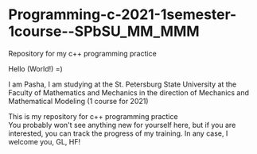 # Programming-c-2021-1semester-1course--SPbSU_MM_MMM
Repository for my c++ programming practice

Hello (World!) =) 
  
I am Pasha, I am studying at the St. Petersburg State University at the Faculty of Mathematics and Mechanics in the direction of Mechanics and Mathematical Modeling (1 course for 2021)  
  
This is my repository for c++ programming practice  
You probably won't see anything new for yourself here, but if you are interested, you can track the progress of my training. In any case, I welcome you, GL, HF!
